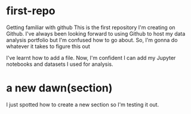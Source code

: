 # first-repo
Getting familiar with github
This is the first repository I'm creating on Github.
I've always been looking forward to using Github to host my data analysis portfolio 
but I'm confused how to go about. So, I'm gonna do whatever it takes to figure this out


I've learnt how to add a file. Now, I'm confident I can add my Jupyter notebooks and datasets
I used for analysis.

# a new dawn(section)
I just spotted how to create a new section so I'm testing it out.
